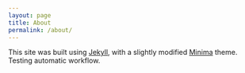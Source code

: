 ```yaml
---
layout: page
title: About
permalink: /about/
---
```


This site was built using [Jekyll](https://jekyllrb.com/), with a slightly modified [Minima](https://github.com/jekyll/minima) theme. Testing automatic workflow.
